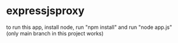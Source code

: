 # expressjsproxy
to run this app, install node, run "npm install" and run "node app.js"<br/>
(only main branch in this project works)
